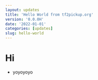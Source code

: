 ```yaml
---
layout: updates
title: 'Hello World from tf2pickup.org'
version: '0.0.0H'
date: '2022-01-01'
categories: [updates]
slug: hello-world
---
```


# Hi

- yoyoyoyo
